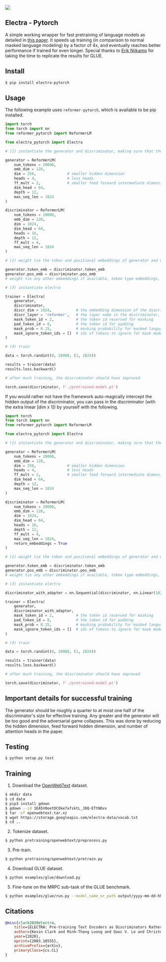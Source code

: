 <img src="./electra.png"></img>

## Electra - Pytorch

A simple working wrapper for fast pretraining of language models as detailed in <a href="https://arxiv.org/abs/2003.10555">this paper</a>. It speeds up training (in comparison to normal masked language modeling) by a factor of 4x, and eventually reaches better performance if trained for even longer. Special thanks to <a href="https://github.com/enijkamp">Erik Nijkamp</a> for taking the time to replicate the results for GLUE.

## Install

```bash
$ pip install electra-pytorch
```

## Usage

The following example uses `reformer-pytorch`, which is available to be pip installed.

```python
import torch
from torch import nn
from reformer_pytorch import ReformerLM

from electra_pytorch import Electra

# (1) instantiate the generator and discriminator, making sure that the generator is roughly a quarter to a half of the size of the discriminator

generator = ReformerLM(
    num_tokens = 20000,
    emb_dim = 128,
    dim = 256,              # smaller hidden dimension
    heads = 4,              # less heads
    ff_mult = 2,            # smaller feed forward intermediate dimension
    dim_head = 64,
    depth = 12,
    max_seq_len = 1024
)

discriminator = ReformerLM(
    num_tokens = 20000,
    emb_dim = 128,
    dim = 1024,
    dim_head = 64,
    heads = 16,
    depth = 12,
    ff_mult = 4,
    max_seq_len = 1024
)

# (2) weight tie the token and positional embeddings of generator and discriminator

generator.token_emb = discriminator.token_emb
generator.pos_emb = discriminator.pos_emb
# weight tie any other embeddings if available, token type embeddings, etc.

# (3) instantiate electra

trainer = Electra(
    generator,
    discriminator,
    discr_dim = 1024,           # the embedding dimension of the discriminator
    discr_layer = 'reformer',   # the layer name in the discriminator, whose output would be used for predicting token is still the same or replaced
    mask_token_id = 2,          # the token id reserved for masking
    pad_token_id = 0,           # the token id for padding
    mask_prob = 0.15,           # masking probability for masked language modeling
    mask_ignore_token_ids = []  # ids of tokens to ignore for mask modeling ex. (cls, sep)
)

# (4) train

data = torch.randint(0, 20000, (1, 1024))

results = trainer(data)
results.loss.backward()

# after much training, the discriminator should have improved

torch.save(discriminator, f'./pretrained-model.pt')
```

If you would rather not have the framework auto-magically intercept the hidden output of the discriminator, you can pass in the discriminator (with the extra linear [dim x 1]) by yourself with the following.

```python
import torch
from torch import nn
from reformer_pytorch import ReformerLM

from electra_pytorch import Electra

# (1) instantiate the generator and discriminator, making sure that the generator is roughly a quarter to a half of the size of the discriminator

generator = ReformerLM(
    num_tokens = 20000,
    emb_dim = 128,
    dim = 256,              # smaller hidden dimension
    heads = 4,              # less heads
    ff_mult = 2,            # smaller feed forward intermediate dimension
    dim_head = 64,
    depth = 12,
    max_seq_len = 1024
)

discriminator = ReformerLM(
    num_tokens = 20000,
    emb_dim = 128,
    dim = 1024,
    dim_head = 64,
    heads = 16,
    depth = 12,
    ff_mult = 4,
    max_seq_len = 1024,
    return_embeddings = True
)

# (2) weight tie the token and positional embeddings of generator and discriminator

generator.token_emb = discriminator.token_emb
generator.pos_emb = discriminator.pos_emb
# weight tie any other embeddings if available, token type embeddings, etc.

# (3) instantiate electra

discriminator_with_adapter = nn.Sequential(discriminator, nn.Linear(1024, 1))

trainer = Electra(
    generator,
    discriminator_with_adapter,
    mask_token_id = 2,          # the token id reserved for masking
    pad_token_id = 0,           # the token id for padding
    mask_prob = 0.15,           # masking probability for masked language modeling
    mask_ignore_token_ids = []  # ids of tokens to ignore for mask modeling ex. (cls, sep)
)

# (4) train

data = torch.randint(0, 20000, (1, 1024))

results = trainer(data)
results.loss.backward()

# after much training, the discriminator should have improved

torch.save(discriminator, f'./pretrained-model.pt')
```

## Important details for successful training

The generator should be roughly a quarter to at most one half of the discriminator's size for effective training. Any greater and the generator will be too good and the adversarial game collapses. This was done by reducing the hidden dimension, feed forward hidden dimension, and number of attention heads in the paper.

## Testing

```bash
$ python setup.py test
```

## Training

1. Download the [OpenWebText](https://github.com/jcpeterson/openwebtext) dataset.

```bash
$ mkdir data
$ cd data
$ pip3 install gdown
$ gdown --id 1EA5V0oetDCOke7afsktL_JDQ-ETtNOvx
$ tar -xf openwebtext.tar.xz
$ wget https://storage.googleapis.com/electra-data/vocab.txt
$ cd ..
```

2. Tokenize dataset.

```bash
$ python pretraining/openwebtext/preprocess.py
```

3. Pre-train.

```bash
$ python pretraining/openwebtext/pretrain.py
```

4. Download GLUE dataset.

```bash
$ python examples/glue/download.py 
```

5. Fine-tune on the MRPC sub-task of the GLUE benchmark.

```bash
$ python examples/glue/run.py --model_name_or_path output/yyyy-mm-dd-hh-mm-ss/ckpt/200000
```

## Citations

```bibtex
@misc{clark2020electra,
    title={ELECTRA: Pre-training Text Encoders as Discriminators Rather Than Generators},
    author={Kevin Clark and Minh-Thang Luong and Quoc V. Le and Christopher D. Manning},
    year={2020},
    eprint={2003.10555},
    archivePrefix={arXiv},
    primaryClass={cs.CL}
}
```
